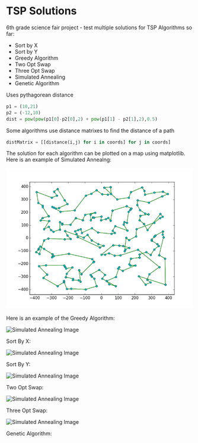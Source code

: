 # TSP Solutions
6th grade science fair project - test multiple solutions for TSP
Algorithms so far:
* Sort by X
* Sort by Y
* Greedy Algorithm
* Two Opt Swap
* Three Opt Swap
* Simulated Annealing
* Genetic Algorithm

Uses pythagorean distance
```python
p1 = (10,21)
p2 = (-12,10)
dist = pow(pow(p1[0]-p2[0],2) + pow(p1[1] - p2[1],2),0.5)
```

Some algorithms use distance matrixes to find the distance of a path
```python
distMatrix = [[distance(i,j) for i in coords] for j in coords]
```

The solution for each algorithm can be plotted on a map using matplotlib. Here is an example of Simulated Annealng:

![Simulated Annealing Image](https://github.com/ccaven/TSP_Solutions/blob/master/Simulated_Anneal_pic.png)

Here is an example of the Greedy Algorithm:

![Simulated Annealing Image](https://github.com/ccaven/TSP_Solutions/blob/master/next_nearest.png)

Sort By X:

![Simulated Annealing Image](https://github.com/ccaven/TSP_Solutions/blob/master/sort_by_x.png)

Sort By Y:

![Simulated Annealing Image](https://github.com/ccaven/TSP_Solutions/blob/master/sort_by_y.png)

Two Opt Swap:

![Simulated Annealing Image](https://github.com/ccaven/TSP_Solutions/blob/master/two_opt_swap.png)

Three Opt Swap:

![Simulated Annealing Image](https://github.com/ccaven/TSP_Solutions/blob/master/three_opt_swap.png)

Genetic Algorithm:

